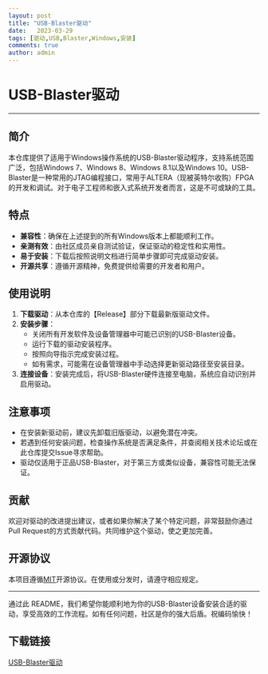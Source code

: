 ```yaml
---
layout: post
title: "USB-Blaster驱动"
date:   2023-03-29
tags: [驱动,USB,Blaster,Windows,安装]
comments: true
author: admin
---
```

# USB-Blaster驱动

---

## 简介

本仓库提供了适用于Windows操作系统的USB-Blaster驱动程序，支持系统范围广泛，包括Windows 7、Windows 8、Windows 8.1以及Windows 10。USB-Blaster是一种常用的JTAG编程接口，常用于ALTERA（现被英特尔收购）FPGA的开发和调试。对于电子工程师和嵌入式系统开发者而言，这是不可或缺的工具。

## 特点

- **兼容性**：确保在上述提到的所有Windows版本上都能顺利工作。
- **亲测有效**：由社区成员亲自测试验证，保证驱动的稳定性和实用性。
- **易于安装**：下载后按照说明文档进行简单步骤即可完成驱动安装。
- **开源共享**：遵循开源精神，免费提供给需要的开发者和用户。

## 使用说明

1. **下载驱动**：从本仓库的【Release】部分下载最新版驱动文件。
2. **安装步骤**：
   - 关闭所有开发软件及设备管理器中可能已识别的USB-Blaster设备。
   - 运行下载的驱动安装程序。
   - 按照向导指示完成安装过程。
   - 如有需求，可能需在设备管理器中手动选择更新驱动路径至安装目录。
3. **连接设备**：安装完成后，将USB-Blaster硬件连接至电脑，系统应自动识别并启用驱动。

## 注意事项

- 在安装新驱动前，建议先卸载旧版驱动，以避免潜在冲突。
- 若遇到任何安装问题，检查操作系统是否满足条件，并查阅相关技术论坛或在此仓库提交Issue寻求帮助。
- 驱动仅适用于正品USB-Blaster，对于第三方或类似设备，兼容性可能无法保证。

## 贡献

欢迎对驱动的改进提出建议，或者如果你解决了某个特定问题，非常鼓励你通过Pull Request的方式贡献代码。共同维护这个驱动，使之更加完善。

## 开源协议

本项目遵循[MIT](https://choosealicense.com/licenses/mit/)开源协议。在使用或分发时，请遵守相应规定。

---

通过此 README，我们希望你能顺利地为你的USB-Blaster设备安装合适的驱动，享受高效的工作流程。如有任何问题，社区是你的强大后盾。祝编码愉快！

## 下载链接

[USB-Blaster驱动](https://pan.quark.cn/s/94edcad0187f)